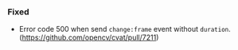### Fixed

- Error code 500 when send `change:frame` event without `duration`.
  (<https://github.com/opencv/cvat/pull/7211>)
